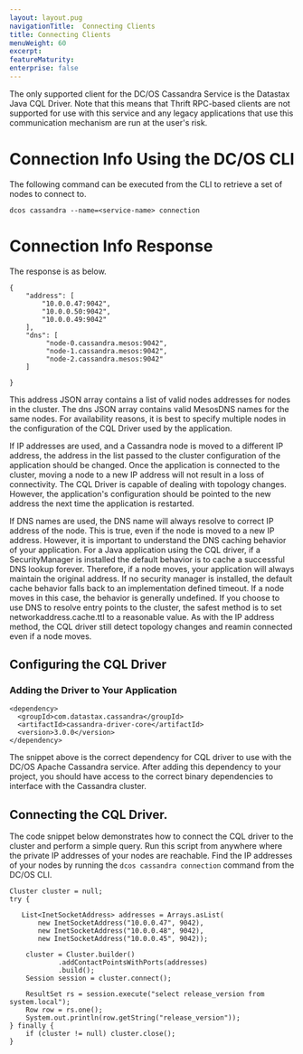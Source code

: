 ```yaml
---
layout: layout.pug
navigationTitle:  Connecting Clients
title: Connecting Clients
menuWeight: 60
excerpt:
featureMaturity:
enterprise: false
---
```


<!-- This source repo for this topic is https://github.com/dcos-cassandra-service -->


The only supported client for the DC/OS Cassandra Service is the Datastax Java CQL Driver. Note that this means that Thrift RPC-based clients are not supported for use with this service and any legacy applications that use this communication mechanism are run at the user's risk.

# Connection Info Using the DC/OS CLI

The following command can be executed from the CLI to retrieve a set of nodes to connect to.

```
dcos cassandra --name=<service-name> connection
```

# Connection Info Response

The response is as below.

```
{
    "address": [
        "10.0.0.47:9042",
        "10.0.0.50:9042",
        "10.0.0.49:9042"
    ],
    "dns": [
         "node-0.cassandra.mesos:9042",
         "node-1.cassandra.mesos:9042",
         "node-2.cassandra.mesos:9042"
    ]

}
```

This address JSON array contains a list of valid nodes addresses for nodes in the cluster.
The dns JSON array contains valid MesosDNS names for the same nodes. For availability
reasons, it is best to specify multiple nodes in the configuration of the CQL Driver used
by the application.

If IP addresses are used, and a Cassandra node is moved to a different IP
address, the address in the list passed to the cluster configuration of the application
should be changed. Once the application is connected to the cluster, moving a
node to a new IP address will not result in a loss of connectivity. The CQL Driver is
capable of dealing with topology changes. However, the application's
configuration should be pointed to the new address the next time the application is
restarted.

If DNS names are used, the DNS name will always resolve to correct IP address of the node.
This is true, even if the node is moved to a new IP address. However, it is important to
understand the DNS caching behavior of your application. For a Java application using
the CQL driver, if a SecurityManager is installed the default behavior is to cache a
successful DNS lookup forever. Therefore, if a node moves, your application will always
maintain the original address. If no security manager is installed, the default cache
behavior falls back to an implementation defined timeout. If a node moves in this case,
the behavior is generally undefined. If you choose to use DNS to resolve entry points to
the cluster, the safest method is to set networkaddress.cache.ttl to a reasonable value.
As with the IP address method, the CQL driver still detect topology changes and reamin
connected even if a node moves.

## Configuring the CQL Driver
### Adding the Driver to Your Application

```
<dependency>
  <groupId>com.datastax.cassandra</groupId>
  <artifactId>cassandra-driver-core</artifactId>
  <version>3.0.0</version>
</dependency>
```

The snippet above is the correct dependency for CQL driver to use with the DC/OS Apache Cassandra service. After adding this dependency to your project, you should have access to the correct binary dependencies to interface with the Cassandra cluster.

## Connecting the CQL Driver.
The code snippet below demonstrates how to connect the CQL driver to the cluster and perform a simple query. Run this script from anywhere where the private IP addresses of your nodes are reachable. Find the IP addresses of your nodes by running the `dcos cassandra connection` command from the DC/OS CLI.

```
Cluster cluster = null;
try {

   List<InetSocketAddress> addresses = Arrays.asList(
       new InetSocketAddress("10.0.0.47", 9042),
       new InetSocketAddress("10.0.0.48", 9042),
       new InetSocketAddress("10.0.0.45", 9042));

    cluster = Cluster.builder()
            .addContactPointsWithPorts(addresses)
            .build();
    Session session = cluster.connect();

    ResultSet rs = session.execute("select release_version from system.local");
    Row row = rs.one();
    System.out.println(row.getString("release_version"));
} finally {
    if (cluster != null) cluster.close();
}
```
